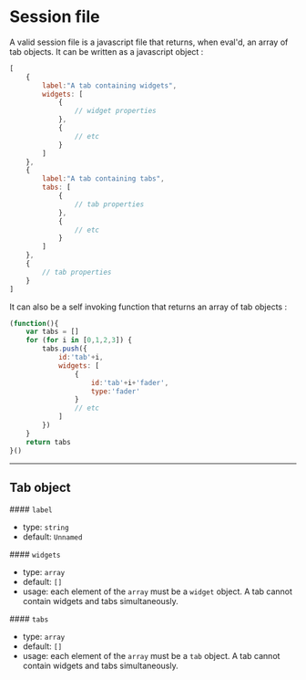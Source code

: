 # Session file

A valid session file is a javascript file that returns, when eval'd, an array of tab objects. It can be written as a javascript object :

```js
[
    {
        label:"A tab containing widgets",
        widgets: [
            {
                // widget properties
            },
            {
                // etc
            }
        ]
    },
    {
        label:"A tab containing tabs",
        tabs: [
            {
                // tab properties
            },
            {
                // etc
            }
        ]
    },
    {
        // tab properties
    }
]
```

It can also be a self invoking function that returns an array of tab objects :

```js
(function(){
    var tabs = []
    for (for i in [0,1,2,3]) {
        tabs.push({
            id:'tab'+i,
            widgets: [
                {
                    id:'tab'+i+'fader',
                    type:'fader'
                }
                // etc
            ]
        })
    }
    return tabs
}()

```

----

## Tab object


#### `label`
- type: `string`
- default: `Unnamed`

#### `widgets`
- type: `array`
- default: `[]`
- usage: each element of the `array` must be a `widget` object. A tab cannot contain widgets and tabs simultaneously.

#### `tabs`
- type: `array`
- default: `[]`
- usage: each element of the `array` must be a `tab` object. A tab cannot contain widgets and tabs simultaneously.
